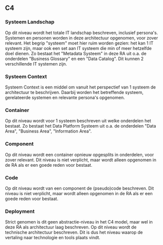 ## C4
### Systeem Landschap
Op dit niveau wordt het totale IT landschap beschreven, inclusief persona's. Systemen en personen worden in deze architectuur opgenomen, voor zover relevant. Het begrip "systeem" moet hier ruim worden gezien: het kan 1 IT systeem zijn, maar ook een set aan IT systeem die min of meer hetzelfde doel dienen. Zo bestaat het "Metadata Systeem" in deze RA uit o.a. de onderdelen "Business Glossary" en een "Data Catalog". Dit kunnen 2 verschillende IT systemen zijn.

### Systeem Context
Systeem Context is een middel om vanuit het perspectief van 1 systeem de architectuur te beschrijven. Daarbij worden het betreffende systeem, gerelateerde systemen en relevante persona's opgenomen. 

### Container 
Op dit niveau wordt voor 1 systeem beschreven uit welke onderdelen het bestaat. Zo bestaat het Data Platform Systeem uit o.a. de onderdelen "Data Area", "Business Area", "Information Area". 

### Component
Op dit niveau wordt een container opnieuw opgesplits in onderdelen, voor zover relevant. Dit niveau is niet verplicht, maar wordt alleen opgenomen in de RA als er een goede reden voor bestaat. 

### Code
Op dit niveau wordt van een component de (pseudo)code beschreven. Dit niveau is niet verplicht, maar wordt alleen opgenomen in de RA als er een goede reden voor bestaat. 

### Deployment
Strict genomen is dit geen abstractie-niveau in het C4 model, maar wel in deze RA als architectuur laag beschreven. Op dit niveau wordt de technische architectuur beschreven. Dit is dus het niveau waarop de vertaling naar technologie en tools plaats vindt. 

